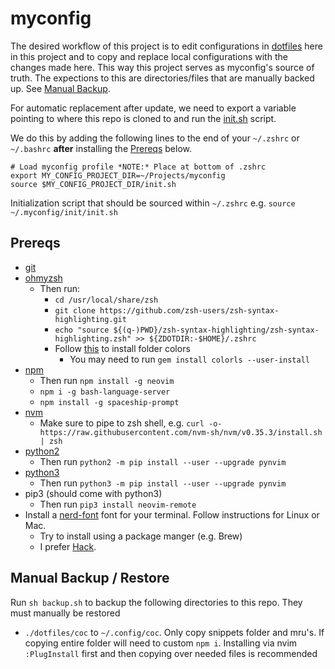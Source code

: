 # myconfig

The desired workflow of this project is to edit configurations in [dotfiles](./dotfiles) here in this project and to copy and replace local configurations with the changes made here. This way this project serves as myconfig's source of truth. The expections to this are directories/files that are manually backed up. See [Manual Backup](#manual-backup/restore).

For automatic replacement after update, we need to export a variable pointing to where this repo is cloned to and run the [init.sh](./init.sh) script.

We do this by adding the following lines to the end of your `~/.zshrc` or `~/.bashrc` **after** installing the [Prereqs](#prereqs) below.

```
# Load myconfig profile *NOTE:* Place at bottom of .zshrc
export MY_CONFIG_PROJECT_DIR=~/Projects/myconfig
source $MY_CONFIG_PROJECT_DIR/init.sh
```

Initialization script that should be sourced within `~/.zshrc` e.g. `source ~/.myconfig/init/init.sh`

## Prereqs

- [git](https://git-scm.com/)
- [ohmyzsh](https://github.com/ohmyzsh/ohmyzsh)
  - Then run:
    - `cd /usr/local/share/zsh`
    - `git clone https://github.com/zsh-users/zsh-syntax-highlighting.git`
    - `echo "source ${(q-)PWD}/zsh-syntax-highlighting/zsh-syntax-highlighting.zsh" >> ${ZDOTDIR:-$HOME}/.zshrc`
    - Follow [this](https://github.com/athityakumar/colorls#installation) to install folder colors
       - You may need to run `gem install colorls --user-install`
- [npm](https://nodejs.org/en/download/)
  - Then run `npm install -g neovim`
  - `npm i -g bash-language-server`
  - `npm install -g spaceship-prompt`
- [nvm](https://github.com/nvm-sh/nvm)
  - Make sure to pipe to zsh shell, e.g. `curl -o- https://raw.githubusercontent.com/nvm-sh/nvm/v0.35.3/install.sh | zsh`
- [python2](https://www.python.org/download/releases/2.0/)
  - Then run `python2 -m pip install --user --upgrade pynvim`
- [python3](https://www.python.org/downloads/)
  - Then run `python3 -m pip install --user --upgrade pynvim`
- pip3 (should come with python3)
  - Then run `pip3 install neovim-remote`
- Install a [nerd-font](https://github.com/ryanoasis/nerd-font) font for your terminal. Follow instructions for Linux or Mac.
  - Try to install using a package manger (e.g. Brew)
  - I prefer [Hack](https://github.com/ryanoasis/nerd-fonts/tree/master/patched-fonts/Hack#quick-installation).  

## Manual Backup / Restore

Run `sh backup.sh` to backup the following directories to this repo. They must manually be restored

- `./dotfiles/coc` to `~/.config/coc`. Only copy snippets folder and mru's. If copying entire folder will need to custom `npm i`. Installing via nvim `:PlugInstall` first and then copying over needed files is recommended

